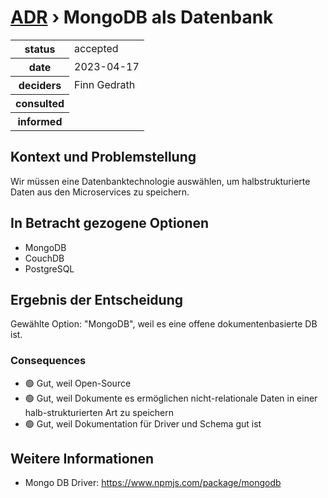 # [ADR](./README.md) › MongoDB als Datenbank

<table>
<tr>
<th>status</th>
<td>accepted</td><!-- {proposed / rejected / accepted / deprecated / … / superseded by ADR-0005 <0005-example.md>} -->
</tr>
<tr>
<th>date</th>
<td>2023-04-17</td><!-- YYYY-MM-DD, when the decision was last updated -->
</tr>
<tr>
<th>deciders</th>
<td>Finn Gedrath</td><!-- list everyone involved in the decision -->
</tr>
<tr>
<th>consulted</th>
<td></td><!-- list everyone whose opinions are sought (typically subject-matter experts); and with whom there is a two-way communication -->
</tr>
<tr>
<th>informed</th>
<td></td><!-- list everyone who is kept up-to-date on progress; and with whom there is a one-way communication -->
</tr>
</table>


## Kontext und Problemstellung

Wir müssen eine Datenbanktechnologie auswählen, um halbstrukturierte Daten aus den Microservices zu speichern.

## In Betracht gezogene Optionen

* MongoDB
* CouchDB
* PostgreSQL

## Ergebnis der Entscheidung

Gewählte Option: "MongoDB", weil es eine offene dokumentenbasierte DB ist.

<!-- Dies ist ein optionales Element. Sie können es gerne entfernen. -->
### Consequences

* 🟢 Gut, weil Open-Source
* 🟢 Gut, weil Dokumente es ermöglichen nicht-relationale Daten in einer halb-strukturierten Art zu speichern
* 🟢 Gut, weil Dokumentation für Driver und Schema gut ist

<!-- Dies ist ein optionales Element. Sie können es gerne entfernen. -->
## Weitere Informationen

- Mongo DB Driver: https://www.npmjs.com/package/mongodb